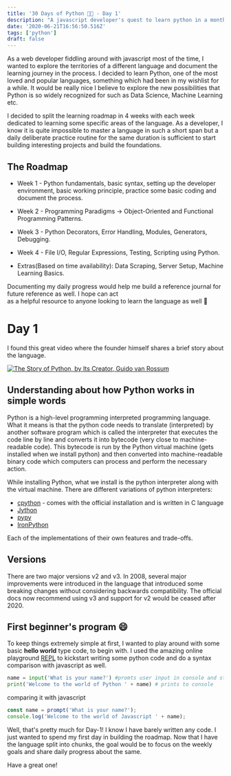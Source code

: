 ```yaml
---
title: '30 Days of Python 👨‍💻 - Day 1'
description: "A javascript developer's quest to learn python in a month."
date: '2020-06-21T16:56:50.516Z'
tags: ['python']
draft: false
---
```


As a web developer fiddling around with javascript most of the time, I wanted to explore the territories of a different
language and document the learning journey in the process. I decided to learn Python, one of the most loved and popular languages, something which had been in my wishlist for a while. It would be really nice I believe to explore the new possibilities that Python is so widely recognized for such as Data Science, Machine Learning etc.

I decided to split the learning roadmap in 4 weeks with each week dedicated to learning some specific areas of the language. As a developer, I know it is quite impossible to master a language in such a short span but a daily deliberate practice routine for the same duration is sufficient to start building interesting projects and build the foundations.

## The Roadmap

- Week 1 - Python fundamentals, basic syntax, setting up the developer environment, basic working principle, 
practice some basic coding and document the process.

- Week 2 - Programming Paradigms → Object-Oriented and Functional Programming Patterns.

- Week 3 - Python Decorators, Error Handling, Modules, Generators, Debugging.

- Week 4 - File I/O, Regular Expressions, Testing, Scripting using Python.

- Extras(Based on time availability): Data Scraping, Server Setup, Machine Learning Basics.

Documenting my daily progress would help me build a reference journal for future reference as well. I hope can act  
as a helpful resource to anyone looking to learn the language as well 🙂


# Day 1

I found this great video where the founder himself shares a brief story about the language.

[![The Story of Python, by Its Creator, Guido van Rossum](http://img.youtube.com/vi/J0Aq44Pze-w/0.jpg)](http://www.youtube.com/watch?v=J0Aq44Pze-w "The Story of Python, by Its Creator, Guido van Rossum")

## Understanding about how Python works in simple words

Python is a high-level programming interpreted programming language.
What it means is that the python code needs to translate (interpreted) by another software program which is called the interpreter that executes the code line by line and converts it into bytecode (very close to machine-readable code). 
This bytecode is run by the Python virtual machine (gets installed when we install python) and then converted into 
machine-readable binary code which computers can process and perform the necessary action.

While installing Python, what we install is the python interpreter along with the virtual machine. 
There are different variations of python interpreters:

- [cpython]([https://github.com/python/cpython](https://github.com/python/cpython)) - comes with the official installation and is written in C language
- [Jython]([https://www.jython.org/](https://www.jython.org/))
- [pypy]([https://www.pypy.org/](https://www.pypy.org/))
- [IronPython]([https://ironpython.net/](https://ironpython.net/))

Each of the implementations of their own features and trade-offs.

## Versions
There are two major versions v2 and v3. In 2008, several major improvements were introduced in the language that 
introduced some breaking changes without considering backwards compatibility. The official docs now recommend using 
v3 and support for v2 would be ceased after 2020.

## First beginner's program 😄

To keep things extremely simple at first, I wanted to play around with some basic **hello world** type code, to begin with.
I used the amazing online playground [REPL](https://repl.it) to kickstart writing some python code and do a syntax
comparison with javascript as well.

```python
name = input('What is your name?') #promts user input in console and store in a variable
print('Welcome to the world of Python ' + name) # prints to console 

```
comparing it with javascript

```javascript
const name = prompt('What is your name?');
console.log('Welcome to the world of Javascript ' + name);
```

Well, that's pretty much for Day-1! I know I have barely written any code. I just wanted to spend my first day in building the roadmap. Now that I have the language split into chunks, the goal would be to focus on the weekly goals
and share daily progress about the same.

Have a great one!